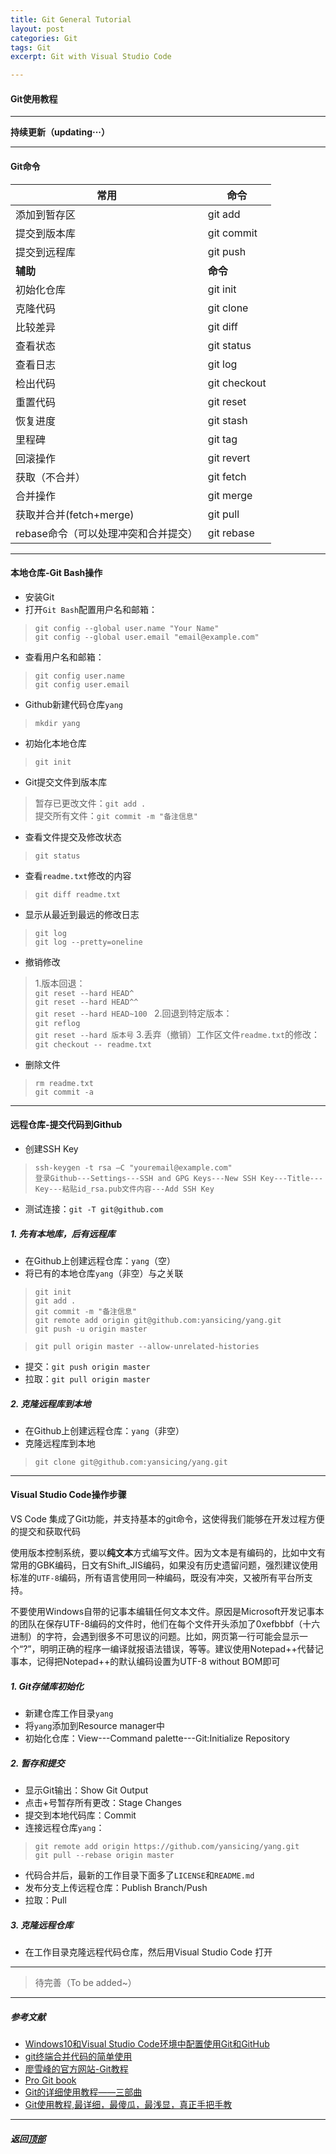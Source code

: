 ```yaml
---
title: Git General Tutorial
layout: post
categories: Git
tags: Git 
excerpt: Git with Visual Studio Code

---
```

#### Git使用教程 <span id="home">
---

__持续更新（updating···）__

---
#### Git命令

|**常用** |**命令**|
|---|---|
|添加到暂存区| git add|
|提交到版本库| git commit|
|提交到远程库 | git push|
|**辅助**	|**命令**|
|初始化仓库|	git init|
|克隆代码	|git clone|
|比较差异	|git diff|
|查看状态|	git status|
|查看日志|	git log|
|检出代码	|git checkout|
|重置代码|	git reset|
|恢复进度	|git stash|
|里程碑	|git tag|
|回滚操作	|git revert|
|获取（不合并）	|git fetch|
|合并操作	|git merge|
|获取并合并(fetch+merge)	|git pull|
|rebase命令（可以处理冲突和合并提交）	|git rebase|

---
#### 本地仓库-Git Bash操作
* 安装Git
* 打开`Git Bash`配置用户名和邮箱：
> `git config --global user.name "Your Name"`<br>
> `git config --global user.email "email@example.com"`
* 查看用户名和邮箱：
> `git config user.name`<br>
> `git config user.email`

* Github新建代码仓库`yang`
> `mkdir yang`
* 初始化本地仓库
> `git init`
* Git提交文件到版本库
> 暂存已更改文件：`git add . `<br>
> 提交所有文件：`git commit -m "备注信息"`
* 查看文件提交及修改状态
> `git status`
* 查看`readme.txt`修改的内容
> `git diff readme.txt`
* 显示从最近到最远的修改日志
> `git log`<br>
> `git log --pretty=oneline `

* 撤销修改
> 1.版本回退：<br>
> `git reset --hard HEAD^`<br>
> `git reset --hard HEAD^^`<br>
> `git reset --hard HEAD~100 `
> 2.回退到特定版本：<br>
> `git reflog`<br>
> `git reset --hard 版本号`
> 3.丢弃（撤销）工作区文件`readme.txt`的修改：<br>
> `git checkout -- readme.txt`

* 删除文件
> `rm readme.txt`<br>
> `git commit -a`

----
#### 远程仓库-提交代码到Github

* 创建SSH Key
> `ssh-keygen -t rsa –C "youremail@example.com"`<br>
> `登录Github---Settings---SSH and GPG Keys---New SSH Key---Title---Key---粘贴id_rsa.pub文件内容---Add SSH Key`

* 测试连接：`git -T git@github.com`

##### 1. 先有本地库，后有远程库
* 在Github上创建远程仓库：`yang`（空）
* 将已有的本地仓库`yang`（非空）与之关联
> `git init`<br>
> `git add .`<br>
> `git commit -m "备注信息"`<br>
> `git remote add origin git@github.com:yansicing/yang.git`<br>
> `git push -u origin master`<br>

> `git pull origin master --allow-unrelated-histories`<br>
* 提交：`git push origin master`
* 拉取：`git pull origin master`

##### 2. 克隆远程库到本地
* 在Github上创建远程仓库：`yang`（非空）
* 克隆远程库到本地
> `git clone git@github.com:yansicing/yang.git`<br>

---
#### Visual Studio Code操作步骤
VS Code 集成了Git功能，并支持基本的git命令，这使得我们能够在开发过程方便的提交和获取代码

使用版本控制系统，要以**纯文本**方式编写文件。因为文本是有编码的，比如中文有常用的GBK编码，日文有Shift_JIS编码，如果没有历史遗留问题，强烈建议使用标准的`UTF-8`编码，所有语言使用同一种编码，既没有冲突，又被所有平台所支持。

不要使用Windows自带的记事本编辑任何文本文件。原因是Microsoft开发记事本的团队在保存UTF-8编码的文件时，他们在每个文件开头添加了0xefbbbf（十六进制）的字符，会遇到很多不可思议的问题。比如，网页第一行可能会显示一个“?”，明明正确的程序一编译就报语法错误，等等。建议使用Notepad++代替记事本，记得把Notepad++的默认编码设置为UTF-8 without BOM即可
##### 1. Git存储库初始化
* 新建仓库工作目录`yang`
* 将`yang`添加到Resource manager中
* 初始化仓库：View---Command palette---Git:Initialize Repository

##### 2. 暂存和提交
* 显示Git输出：Show Git Output
* 点击+号暂存所有更改：Stage Changes
* 提交到本地代码库：Commit
* 连接远程仓库`yang`：
> `git remote add origin https://github.com/yansicing/yang.git`<br>
> `git pull --rebase origin master`
* 代码合并后，最新的工作目录下面多了`LICENSE`和`README.md`
* 发布分支上传远程仓库：Publish Branch/Push
* 拉取：Pull
##### 3. 克隆远程仓库
* 在工作目录克隆远程代码仓库，然后用Visual Studio Code 打开

---

> 待完善（To be added~）

---


##### 参考文献 <span id="4">
- [Windows10和Visual Studio Code环境中配置使用Git和GitHub](https://blog.csdn.net/fylstudio/article/details/79106331)
- [git终端合并代码的简单使用](https://www.jianshu.com/p/220c6846badf)
- [廖雪峰的官方网站-Git教程](https://www.liaoxuefeng.com/wiki/896043488029600/896827951938304)
- [Pro Git book](https://git-scm.com/book/zh/v2)
- [Git的详细使用教程——三部曲](https://blog.csdn.net/oman001/article/details/80208632)
- [Git使用教程,最详细，最傻瓜，最浅显，真正手把手教](https://blog.csdn.net/qq_36150631/article/details/81038485)


---
##### **返回[顶部](#home)**